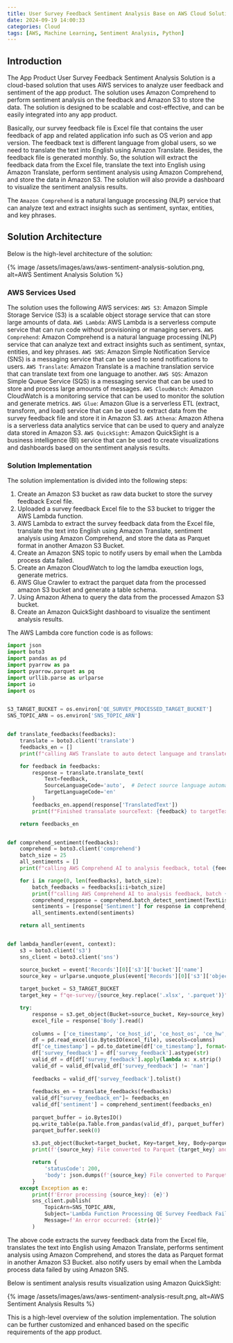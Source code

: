 ```yaml
---
title: User Survey Feedback Sentiment Analysis Base on AWS Cloud Solution
date: 2024-09-19 14:00:33
categories: Cloud
tags: [AWS, Machine Learning, Sentiment Analysis, Python]
---
```


## Introduction
The App Product User Survey Feedback Sentiment Analysis Solution is a cloud-based solution that uses AWS services to analyze user feedback and sentiment of the app product. The solution uses Amazon Comprehend to perform sentiment analysis on the feedback and Amazon S3 to store the data. The solution is designed to be scalable and cost-effective, and can be easily integrated into any app product.

Basically, our survey feedback file is Excel file that contains the user feedback of app and related application info such as OS verion and app version. The feedback text is different language from global users, so we need to translate the text into English using Amazon Translate.  Besides, the feedback file is generated monthly. So, the solution will extract the feedback data from the Excel file, translate the text into English using Amazon Translate, perform sentiment analysis using Amazon Comprehend, and store the data in Amazon S3. The solution will also provide a dashboard to visualize the sentiment analysis results.

The `Amazon Comprehend` is a natural language processing (NLP) service that can analyze text and extract insights such as sentiment, syntax, entities, and key phrases. 

## Solution Architecture
Below is the high-level architecture of the solution:

{% image /assets/images/aws/aws-sentiment-analysis-solution.png, alt=AWS Sentiment Analysis Solution %}

### AWS Services Used
The solution uses the following AWS services:
`AWS S3`: Amazon Simple Storage Service (S3) is a scalable object storage service that can store large amounts of data.
`AWS Lambda`: AWS Lambda is a serverless compute service that can run code without provisioning or managing servers.
`AWS Comprehend`: Amazon Comprehend is a natural language processing (NLP) service that can analyze text and extract insights such as sentiment, syntax, entities, and key phrases.
`AWS SNS`: Amazon Simple Notification Service (SNS) is a messaging service that can be used to send notifications to users.
`AWS Translate`: Amazon Translate is a machine translation service that can translate text from one language to another.
`AWS SQS`: Amazon Simple Queue Service (SQS) is a messaging service that can be used to store and process large amounts of messages.
`AWS CloudWatch`: Amazon CloudWatch is a monitoring service that can be used to monitor the solution and generate metrics.
`AWS Glue`: Amazon Glue is a serverless ETL (extract, transform, and load) service that can be used to extract data from the survey feedback file and store it in Amazon S3.
`AWS Athena`: Amazon Athena is a serverless data analytics service that can be used to query and analyze data stored in Amazon S3.
`AWS QuickSight`: Amazon QuickSight is a business intelligence (BI) service that can be used to create visualizations and dashboards based on the sentiment analysis results.

### Solution Implementation

The solution implementation is divided into the following steps:

1. Create an Amazon S3 bucket as raw data bucket to store the survey feedback Excel file.
2. Uploaded a survey feedback Excel file to the S3 bucket to trigger the AWS Lambda function.
3. AWS Lambda to extract the survey feedback data from the Excel file, translate the text into English using Amazon Translate, sentiment analysis using Amazon Comprehend, and store the data as Parquet format in another Amazon S3 Bucket.
4. Create an Amazon SNS topic to notify users by email when the Lambda process data failed.
5. Create an Amazon CloudWatch to log the lamdba exeuction logs, generate metrics.
6. AWS Glue Crawler to extract the parquet data from the processed amazon S3 bucket and generate a table schema.
7. Using Amazon Athena to query the data from the processed Amazon S3 bucket.
8. Create an Amazon QuickSight dashboard to visualize the sentiment analysis results.

The AWS Lambda core function code is as follows:

```python
import json
import boto3
import pandas as pd
import pyarrow as pa
import pyarrow.parquet as pq
import urllib.parse as urlparse
import io
import os


S3_TARGET_BUCKET = os.environ['QE_SURVEY_PROCESSED_TARGET_BUCKET']
SNS_TOPIC_ARN = os.environ['SNS_TOPIC_ARN']


def translate_feedbacks(feedbacks):
    translate = boto3.client('translate')
    feedbacks_en = []
    print(f"calling AWS Translate to auto detect language and translate feedback, total {feedbacks.__len__()}")

    for feedback in feedbacks:
        response = translate.translate_text(
            Text=feedback,
            SourceLanguageCode='auto',  # Detect source language automatically
            TargetLanguageCode='en'
        )
        feedbacks_en.append(response['TranslatedText'])
        print(f"Finished transalate sourceText: {feedback} to targetText: {response['TranslatedText']}")

    return feedbacks_en


def comprehend_sentiment(feedbacks):
    comprehend = boto3.client('comprehend')
    batch_size = 25
    all_sentiments = []
    print(f"calling AWS Comprehend AI to analysis feedback, total {feedbacks.__len__()}")

    for i in range(0, len(feedbacks), batch_size):
        batch_feedbacks = feedbacks[i:i+batch_size]
        print(f"calling AWS Comprehend AI to analysis feedback, batch {i} - {i+batch_size}")
        comprehend_response = comprehend.batch_detect_sentiment(TextList=batch_feedbacks, LanguageCode='en')
        sentiments = [response['Sentiment'] for response in comprehend_response['ResultList']]
        all_sentiments.extend(sentiments)

    return all_sentiments


def lambda_handler(event, context):
    s3 = boto3.client('s3')
    sns_client = boto3.client('sns')

    source_bucket = event['Records'][0]['s3']['bucket']['name']
    source_key = urlparse.unquote_plus(event['Records'][0]['s3']['object']['key'])
    
    target_bucket = S3_TARGET_BUCKET
    target_key = f"qe-survey/{source_key.replace('.xlsx', '.parquet')}"

    try:
        response = s3.get_object(Bucket=source_bucket, Key=source_key)
        excel_file = response['Body'].read()
        
        columns = ['ce_timestamp', 'ce_host_id', 'ce_host_os', 'ce_hw', 'ce_fw', 'ce_sw', 'survey_feedback', 'survey_rating']
        df = pd.read_excel(io.BytesIO(excel_file), usecols=columns)
        df['ce_timestamp'] = pd.to_datetime(df['ce_timestamp'], format='%Y-%m-%d %H:%M:%S:%f')
        df['survey_feedback'] = df['survey_feedback'].astype(str)
        valid_df = df[df['survey_feedback'].apply(lambda x: x.strip() != '')]
        valid_df = valid_df[valid_df['survey_feedback'] != 'nan']
        
        feedbacks = valid_df['survey_feedback'].tolist()
        
        feedbacks_en = translate_feedbacks(feedbacks)
        valid_df["survey_feedback_en"]= feedbacks_en
        valid_df['sentiment'] = comprehend_sentiment(feedbacks_en)
        
        parquet_buffer = io.BytesIO()
        pq.write_table(pa.Table.from_pandas(valid_df), parquet_buffer)
        parquet_buffer.seek(0)
        
        s3.put_object(Bucket=target_bucket, Key=target_key, Body=parquet_buffer)
        print(f'{source_key} File converted to Parquet {target_key} and stored in S3 bucket {target_bucket} successfully')

        return {
            'statusCode': 200,
            'body': json.dumps(f'{source_key} File converted to Parquet {target_key} and stored in S3 bucket {target_bucket} successfully')
        }
    except Exception as e:
        print(f'Error processing {source_key}: {e}')
        sns_client.publish(
            TopicArn=SNS_TOPIC_ARN,
            Subject='Lambda Function Processing QE Survey Feedback Failure Notification',
            Message=f'An error occurred: {str(e)}'
        )
```

The above code extracts the survey feedback data from the Excel file, translates the text into English using Amazon Translate, performs sentiment analysis using Amazon Comprehend, and stores the data as Parquet format in another Amazon S3 Bucket. also notify users by email when the Lambda process data failed by using Amazon SNS. 

Below is sentiment analysis results visualization using Amazon QuickSight:

{% image /assets/images/aws/aws-sentiment-analysis-result.png, alt=AWS Sentiment Analysis Results %}

This is a high-level overview of the solution implementation. The solution can be further customized and enhanced based on the specific requirements of the app product.


